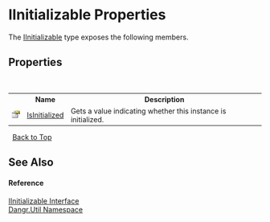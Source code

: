 # IInitializable Properties
 

The <a href="T_Dangr_Util_IInitializable">IInitializable</a> type exposes the following members.


## Properties
&nbsp;<table><tr><th></th><th>Name</th><th>Description</th></tr><tr><td>![Public property](media/pubproperty.gif "Public property")</td><td><a href="P_Dangr_Util_IInitializable_IsInitialized">IsInitialized</a></td><td>
Gets a value indicating whether this instance is initialized.</td></tr></table>&nbsp;
<a href="#iinitializable-properties">Back to Top</a>

## See Also


#### Reference
<a href="T_Dangr_Util_IInitializable">IInitializable Interface</a><br /><a href="N_Dangr_Util">Dangr.Util Namespace</a><br />